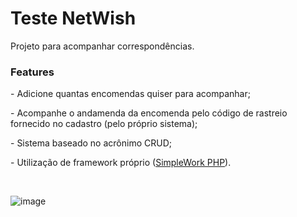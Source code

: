 <h1>Teste NetWish</h1>
<p>Projeto para acompanhar correspondências.</p>

<h3>Features</h3>
<p>- Adicione quantas encomendas quiser para acompanhar;</p>
<p>- Acompanhe o andamenda da encomenda pelo código de rastreio fornecido no cadastro (pelo próprio sistema);</p>
<p>- Sistema baseado no acrônimo CRUD;</p>
<p>- Utilização de framework próprio (<a href="https://github.com/douglasendrew/SimpleWork">SimpleWork PHP</a>).</p>

<br>

![image](https://user-images.githubusercontent.com/77037004/151666858-a3a78f20-bf5b-4fde-a156-c9e21b401c09.png)
